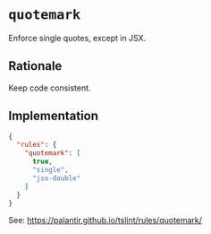 # `quotemark`

Enforce single quotes, except in JSX.

## Rationale

Keep code consistent.

## Implementation

```json
{
  "rules": {
    "quotemark": [
      true,
      "single",
      "jsx-double"
    ]
  }
}
```

See: https://palantir.github.io/tslint/rules/quotemark/

